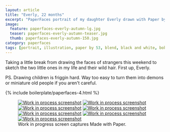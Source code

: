 ```yaml
---
layout: article
title: "Everly, 22 months"
excerpt: "PaperFaces portrait of my daughter Everly drawn with Paper by 53 on an iPad."
image: 
  feature: paperfaces-everly-autumn-lg.jpg
  teaser: paperfaces-everly-autumn-teaser.jpg
  thumb: paperfaces-everly-autumn-150.jpg
category: paperfaces
tags: [portrait, illustration, paper by 53, blend, black and white, bokeh, twins]
---
```


Taking a little break from drawing the faces of strangers this weekend to sketch the two little ones in my life and their wild hair. First up, Everly.

PS. Drawing children is friggin hard. Way too easy to turn them into demons or miniature old people if you aren't careful.

{% include boilerplate/paperfaces-4.html %}

<figure class="third">
  <a href="{{ site.url }}/images/paperfaces-everly-autumn-process-1-lg.jpg"><img src="{{ site.url }}/images/paperfaces-everly-autumn-process-1-600.jpg" alt="Work in process screenshot"></a>
  <a href="{{ site.url }}/images/paperfaces-everly-autumn-process-2-lg.jpg"><img src="{{ site.url }}/images/paperfaces-everly-autumn-process-2-600.jpg" alt="Work in process screenshot"></a>
  <a href="{{ site.url }}/images/paperfaces-everly-autumn-process-3-lg.jpg"><img src="{{ site.url }}/images/paperfaces-everly-autumn-process-3-600.jpg" alt="Work in process screenshot"></a>
  <a href="{{ site.url }}/images/paperfaces-everly-autumn-process-4-lg.jpg"><img src="{{ site.url }}/images/paperfaces-everly-autumn-process-4-600.jpg" alt="Work in process screenshot"></a>
  <a href="{{ site.url }}/images/paperfaces-everly-autumn-process-5-lg.jpg"><img src="{{ site.url }}/images/paperfaces-everly-autumn-process-5-600.jpg" alt="Work in process screenshot"></a>
  <a href="{{ site.url }}/images/paperfaces-everly-autumn-process-6-lg.jpg"><img src="{{ site.url }}/images/paperfaces-everly-autumn-process-6-600.jpg" alt="Work in process screenshot"></a>
  <a href="{{ site.url }}/images/paperfaces-everly-autumn-process-7-lg.jpg"><img src="{{ site.url }}/images/paperfaces-everly-autumn-process-7-600.jpg" alt="Work in process screenshot"></a>
  <figcaption>Work in progress screen captures Made with Paper.</figcaption>
</figure>
